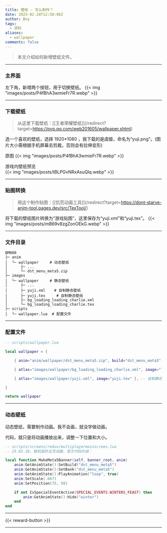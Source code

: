 ```yaml
---
title: 壁纸 - 怎么制作？
date: 2025-02-28T12:50:06Z
author: Bny
tags:
  - 资料
aliases:
  - wallpaper
comments: false
---
```

> 本文介绍如何新增壁纸文件。

- - -

### 主界面

左下角，新增两个按钮，用于切换壁纸。
{{< img "images/posts/P4fBhA3wmieFr7R.webp" >}}

- - -

### 下载壁纸

> 从这里下载壁纸：\[[王者荣耀壁纸]](/redirect?target=https://pvp.qq.com/web201605/wallpaper.shtml)

选一个喜欢的壁纸，选择 1920*1080 ，我下载的是虞姬，命名为“yuji.png”。(图片大小需根据手机屏幕去剪裁，否则会有拉伸变形)  

原图
{{< img "images/posts/P4fBhA3wmieFr7R.webp" >}}

游戏内壁纸预览\
{{< img "images/posts/tBLPGvNRxAsuQlq.webp" >}}

- - -

### 贴图转换

> 用这个制作贴图：\[[饥荒动画工具]](/redirect?target=https://dont-starve-anim-tool.pages.dev/src/TexTool/)  

将下载的壁纸图片转换为“游戏贴图”，这里保存为“yuji.xml”和“yuji.tex”。
{{< img "images/posts/mB69v8zgZonOEkG.webp" >}}

- - -

### 文件目录

```shell
BM000  
├─ anim  
│  └─ wallpaper     # 动态壁纸  
│      ├─ ...  
│      └─ dst_menu_meta5.zip  
├─ images  
│  └─ wallpaper     # 静态壁纸  
│      ├─ ...  
│      ├─ yuji.xml    # 自制静态壁纸  
│      ├─ yuji.tex     # 自制静态壁纸  
│      ├─ bg_loading_loading_charlie.xml  
│      └─ bg_loading_loading_charlie.tex  
├─ scripts  
│  └─ wallpaper.lua  # 配置文件  
```

- - -

### 配置文件

```lua
-- scripts/wallpaper.lua

local wallpaper = {

	{ anim="anim/wallpaper/dst_menu_meta5.zip", build="dst_menu_meta5", bank="dst_menu_meta5", fn=function(anim) anim:SetPosition(75, 0) anim:SetScale(0.85) anim:GetAnimState():Hide("winter") end }, -- 温蒂小恶魔沃尔特(隐藏冬季特效)

	{ atlas="images/wallpaper/bg_loading_loading_charlie.xml", image="loading_charlie.tex" },

	{ atlas="images/wallpaper/yuji.xml", image="yuji.tex" }, -- 自制静态壁纸

}

return wallpaper
```

- - -

### 动态壁纸

动态壁纸，需要制作动画。我不会画，就没学做动画。

代码，就只是将动画播放出来，调整一下位置和大小。

```lua
-- scripts/screens/redux/multiplayermainscreen.lua
-- 25.02.28，联机版的主页动画，官方代码片段：

local function MakeMeta5Banner(self, banner_root, anim)
    anim:GetAnimState():SetBuild("dst_menu_meta5")
    anim:GetAnimState():SetBank("dst_menu_meta5")
    anim:GetAnimState():PlayAnimation("loop", true)
    anim:SetScale(.667)
    anim:SetPosition(75, 50)

    if not IsSpecialEventActive(SPECIAL_EVENTS.WINTERS_FEAST) then
        anim:GetAnimState():Hide("winter")
    end
end
```

- - -

{{< reward-button >}}

- - -

![]()

![]()

![]()
